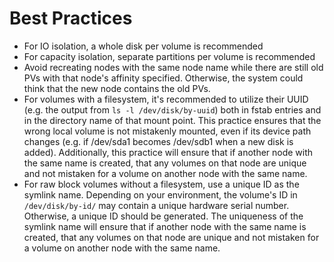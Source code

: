 # Best Practices

* For IO isolation, a whole disk per volume is recommended
* For capacity isolation, separate partitions per volume is recommended
* Avoid recreating nodes with the same node name while there are still old PVs
  with that node's affinity specified. Otherwise, the system could think that
  the new node contains the old PVs.
* For volumes with a filesystem, it's recommended to utilize their UUID (e.g.
  the output from `ls -l /dev/disk/by-uuid`) both in fstab entries
  and in the directory name of that mount point. This practice ensures
  that the wrong local volume is not mistakenly mounted, even if its device path
  changes (e.g. if /dev/sda1 becomes /dev/sdb1 when a new disk is added).
  Additionally, this practice will ensure that if another node with the
  same name is created, that any volumes on that node are unique and not
  mistaken for a volume on another node with the same name.
* For raw block volumes without a filesystem, use a unique ID as the symlink
  name. Depending on your environment, the volume's ID in `/dev/disk/by-id/`
  may contain a unique hardware serial number. Otherwise, a unique ID should be 
  generated. The uniqueness of the symlink name will ensure that if another 
  node with the same name is created, that any volumes on that node are 
  unique and not mistaken for a volume on another node with the same name.
